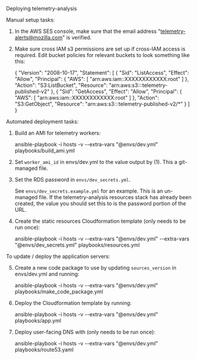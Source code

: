 Deploying telemetry-analysis

Manual setup tasks:

1. In the AWS SES console, make sure that the email address "telemetry-alerts@mozilla.com" is verified.

2. Make sure cross IAM s3 permissions are set up if cross-IAM access is required. Edit bucket policies for relevant buckets to look something like this:

    {
        "Version": "2008-10-17",
        "Statement": [
            {
                "Sid": "ListAccess",
                "Effect": "Allow",
                "Principal": {
                    "AWS": [
                        "arn:aws:iam::XXXXXXXXXXXX:root"
                    ]
                },
                "Action": "S3:ListBucket",
                "Resource": "arn:aws:s3:::telemetry-published-v2"
            },
            {
                "Sid": "GetAccess",
                "Effect": "Allow",
                "Principal": {
                    "AWS": [
                        "arn:aws:iam::XXXXXXXXXXXX:root"
                    ]
                },
                "Action": "S3:GetObject",
                "Resource": "arn:aws:s3:::telemetry-published-v2/*"
            }
        ]
    }

Automated deployment tasks:

1. Build an AMI for telemetry workers:

    ansible-playbook -i hosts -v --extra-vars "@envs/dev.yml" playbooks/build_ami.yml

2. Set `worker_ami_id` in envs/dev.yml to the value output by (1). This a git-managed file.

3. Set the RDS password in `envs/dev_secrets.yml`.

   See `envs/dev_secrets.example.yml` for an example. This is an un-managed
   file. If the telemetry-analysis resources stack has already been created,
   the value you should set this to is the password portion of the URL.

4. Create the static resources Cloudformation template (only needs to be run once):

    ansible-playbook -i hosts -v --extra-vars "@envs/dev.yml" --extra-vars "@envs/dev_secrets.yml" playbooks/resources.yml

To update / deploy the application servers:

5. Create a new code package to use by updating `sources_version` in envs/dev.yml and running:

    ansible-playbook -i hosts -v --extra-vars "@envs/dev.yml" playbooks/make_code_package.yml

6. Deploy the Cloudformation template by running:

    ansible-playbook -i hosts -v --extra-vars "@envs/dev.yml" playbooks/app.yml

7. Deploy user-facing DNS with (only needs to be run once):

    ansible-playbook -i hosts -v --extra-vars "@envs/dev.yml" playbooks/route53.yaml
